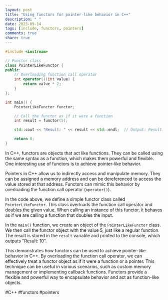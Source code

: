 ```yaml
---
layout: post
title: "Using functors for pointer-like behavior in C++"
description: " "
date: 2023-09-14
tags: [include, functors, pointers]
comments: true
share: true
---
```


```cpp
#include <iostream>

// Functor class
class PointerLikeFunctor {
public:
    // Overloading function call operator
    int operator()(int value) {
        return value * 2;
    }
};

int main() {
    PointerLikeFunctor functor;

    // Call the functor as if it were a function
    int result = functor(5);

    std::cout << "Result: " << result << std::endl;  // Output: Result: 10

    return 0;
}
```

In C++, functors are objects that act like functions. They can be called using the same syntax as a function, which makes them powerful and flexible. One interesting use of functors is to achieve pointer-like behavior.

Pointers in C++ allow us to indirectly access and manipulate memory. They can be assigned a memory address and can be dereferenced to access the value stored at that address. Functors can mimic this behavior by overloading the function call operator (`operator()`).

In the code above, we define a simple functor class called `PointerLikeFunctor`. This class overloads the function call operator and doubles the given value. When calling an instance of this functor, it behaves as if we are calling a function that doubles the input.

In the `main()` function, we create an object of the `PointerLikeFunctor` class. We then call the functor object with the value 5, just like a regular function. The result is stored in the `result` variable and printed to the console, which outputs "Result: 10".

This demonstrates how functors can be used to achieve pointer-like behavior in C++. By overloading the function call operator, we can effectively treat a functor object as if it were a function or a pointer. This technique can be useful in various scenarios, such as custom memory management or implementing callback functions. Functors provide a flexible and powerful way to encapsulate behavior and act as function-like objects. 

#C++ #functors #pointers